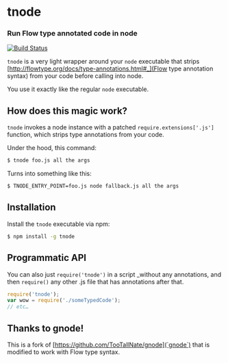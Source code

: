 tnode
=====
### Run Flow type annotated code in node
[![Build Status](https://travis-ci.org/amasad/tnode.png?branch=master)](https://travis-ci.org/amasad/tnode)

`tnode` is a very light wrapper around your `node` executable that strips [http://flowtype.org/docs/type-annotations.html#_](Flow type annotation syntax) from your code before
calling into node.

You use it exactly like the regular `node` executable.


How does this magic work?
-------------------------

`tnode` invokes a node instance with a patched `require.extensions['.js']`
function, which strips type annotations from your code.

Under the hood, this command:

``` bash
$ tnode foo.js all the args
```

Turns into something like this:

``` bash
$ TNODE_ENTRY_POINT=foo.js node fallback.js all the args
```

Installation
------------

Install the `tnode` executable via npm:

``` bash
$ npm install -g tnode
```

Programmatic API
----------------

You can also just `require('tnode')` in a script _without any annotations, and
then `require()` any other .js file that has annotations after that.

``` js
require('tnode');
var wow = require('./someTypedCode');
// etc…
```

Thanks to gnode!
----------------

This is a fork of [https://github.com/TooTallNate/gnode](`gnode`) that is
modified to work with Flow type syntax.
